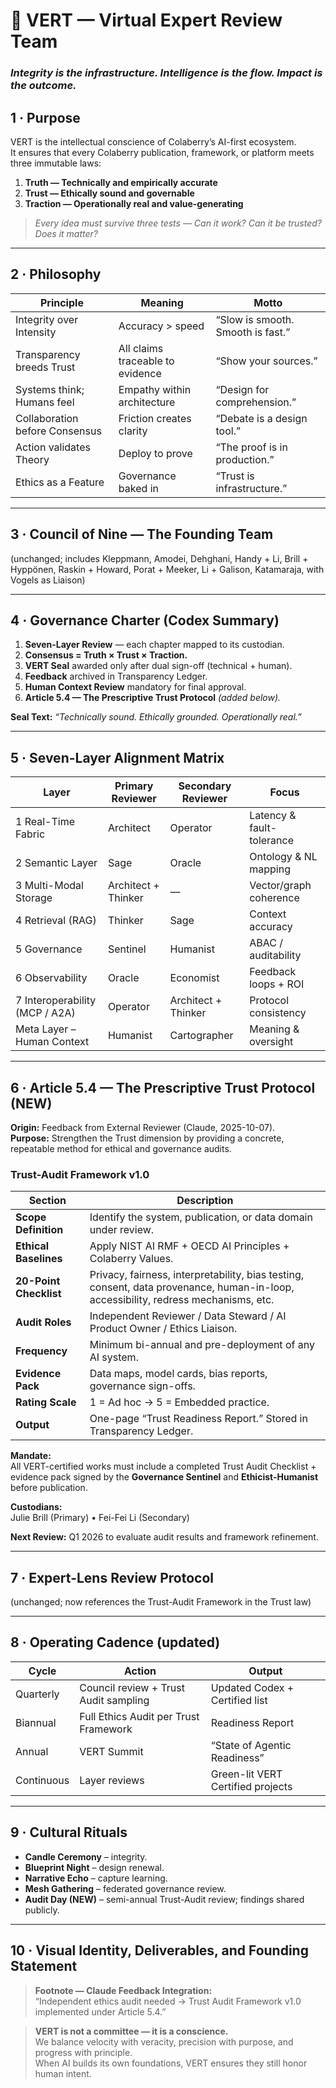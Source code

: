 # 💠 VERT — Virtual Expert Review Team
### *Integrity is the infrastructure. Intelligence is the flow. Impact is the outcome.*

## 1 · Purpose
VERT is the intellectual conscience of Colaberry’s AI-first ecosystem.  
It ensures that every Colaberry publication, framework, or platform meets three immutable laws:

1. **Truth — Technically and empirically accurate**  
2. **Trust — Ethically sound and governable**  
3. **Traction — Operationally real and value-generating**

> *Every idea must survive three tests — Can it work? Can it be trusted? Does it matter?*

---

## 2 · Philosophy

| Principle | Meaning | Motto |
|------------|----------|--------|
| Integrity over Intensity | Accuracy > speed | “Slow is smooth. Smooth is fast.” |
| Transparency breeds Trust | All claims traceable to evidence | “Show your sources.” |
| Systems think; Humans feel | Empathy within architecture | “Design for comprehension.” |
| Collaboration before Consensus | Friction creates clarity | “Debate is a design tool.” |
| Action validates Theory | Deploy to prove | “The proof is in production.” |
| Ethics as a Feature | Governance baked in | “Trust is infrastructure.” |

---

## 3 · Council of Nine — The Founding Team
(unchanged; includes Kleppmann, Amodei, Dehghani, Handy + Li, Brill + Hyppönen, Raskin + Howard, Porat + Meeker, Li + Galison, Katamaraja, with Vogels as Liaison)

---

## 4 · Governance Charter (Codex Summary)

1. **Seven-Layer Review** — each chapter mapped to its custodian.  
2. **Consensus = Truth × Trust × Traction.**  
3. **VERT Seal** awarded only after dual sign-off (technical + human).  
4. **Feedback** archived in Transparency Ledger.  
5. **Human Context Review** mandatory for final approval.  
6. **Article 5.4 — The Prescriptive Trust Protocol** *(added below).*

**Seal Text:** *“Technically sound. Ethically grounded. Operationally real.”*

---

## 5 · Seven-Layer Alignment Matrix

| Layer | Primary Reviewer | Secondary Reviewer | Focus |
|--------|------------------|--------------------|-------|
| 1 Real-Time Fabric | Architect | Operator | Latency & fault-tolerance |
| 2 Semantic Layer | Sage | Oracle | Ontology & NL mapping |
| 3 Multi-Modal Storage | Architect + Thinker | — | Vector/graph coherence |
| 4 Retrieval (RAG) | Thinker | Sage | Context accuracy |
| 5 Governance | Sentinel | Humanist | ABAC / auditability |
| 6 Observability | Oracle | Economist | Feedback loops + ROI |
| 7 Interoperability (MCP / A2A) | Operator | Architect + Thinker | Protocol consistency |
| Meta Layer – Human Context | Humanist | Cartographer | Meaning & oversight |

---

## 6 · Article 5.4 — The Prescriptive Trust Protocol (NEW)

**Origin:** Feedback from External Reviewer (Claude, 2025-10-07).  
**Purpose:** Strengthen the Trust dimension by providing a concrete, repeatable method for ethical and governance audits.

### Trust-Audit Framework v1.0

| Section | Description |
|----------|-------------|
| **Scope Definition** | Identify the system, publication, or data domain under review. |
| **Ethical Baselines** | Apply NIST AI RMF + OECD AI Principles + Colaberry Values. |
| **20-Point Checklist** | Privacy, fairness, interpretability, bias testing, consent, data provenance, human-in-loop, accessibility, redress mechanisms, etc. |
| **Audit Roles** | Independent Reviewer / Data Steward / AI Product Owner / Ethics Liaison. |
| **Frequency** | Minimum bi-annual and pre-deployment of any AI system. |
| **Evidence Pack** | Data maps, model cards, bias reports, governance sign-offs. |
| **Rating Scale** | 1 = Ad hoc → 5 = Embedded practice. |
| **Output** | One-page “Trust Readiness Report.” Stored in Transparency Ledger. |

**Mandate:**  
All VERT-certified works must include a completed Trust Audit Checklist + evidence pack signed by the **Governance Sentinel** and **Ethicist-Humanist** before publication.

**Custodians:**  
Julie Brill (Primary) • Fei-Fei Li (Secondary)

**Next Review:** Q1 2026 to evaluate audit results and framework refinement.

---

## 7 · Expert-Lens Review Protocol
(unchanged; now references the Trust-Audit Framework in the Trust law)

---

## 8 · Operating Cadence (updated)

| Cycle | Action | Output |
|--------|---------|--------|
| Quarterly | Council review + Trust Audit sampling | Updated Codex + Certified list |
| Biannual | Full Ethics Audit per Trust Framework | Readiness Report |
| Annual | VERT Summit | “State of Agentic Readiness” |
| Continuous | Layer reviews | Green-lit VERT Certified projects |

---

## 9 · Cultural Rituals
- **Candle Ceremony** – integrity.  
- **Blueprint Night** – design renewal.  
- **Narrative Echo** – capture learning.  
- **Mesh Gathering** – federated governance review.  
- **Audit Day (NEW)** – semi-annual Trust-Audit review; findings shared publicly.

---

## 10 · Visual Identity, Deliverables, and Founding Statement

> **Footnote — Claude Feedback Integration:**  
> “Independent ethics audit needed → Trust Audit Framework v1.0 implemented under Article 5.4.”  

> **VERT is not a committee — it is a conscience.**  
> We balance velocity with veracity, precision with purpose, and progress with principle.  
> When AI builds its own foundations, VERT ensures they still honor human intent.
